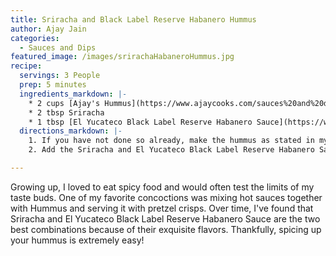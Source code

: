 ```yaml
---
title: Sriracha and Black Label Reserve Habanero Hummus
author: Ajay Jain
categories:
  - Sauces and Dips
featured_image: /images/srirachaHabaneroHummus.jpg
recipe:
  servings: 3 People
  prep: 5 minutes
  ingredients_markdown: |-
    * 2 cups [Ajay's Hummus](https://www.ajaycooks.com/sauces%20and%20dips/2020/03/30/hummus/)
    * 2 tbsp Sriracha
    * 1 tbsp [El Yucateco Black Label Reserve Habanero Sauce](https://www.walmart.com/ip/El-Yucateco-Black-Label-Reserve-Chile-Habanero-Hot-Sauce-4-oz/45612392)
  directions_markdown: |-
    1. If you have not done so already, make the hummus as stated in my earlier recipe. You can also substitute in store bought hummus.
    2. Add the Sriracha and El Yucateco Black Label Reserve Habanero Sauce and mix.

---
```

Growing up, I loved to eat spicy food and would often test the limits of my taste buds. One of my favorite concoctions was mixing hot sauces together with Hummus and serving it with pretzel crisps. Over time, I've found that Sriracha and El Yucateco Black Label Reserve Habanero Sauce are the two best combinations because of their exquisite flavors. Thankfully, spicing up your hummus is extremely easy!
